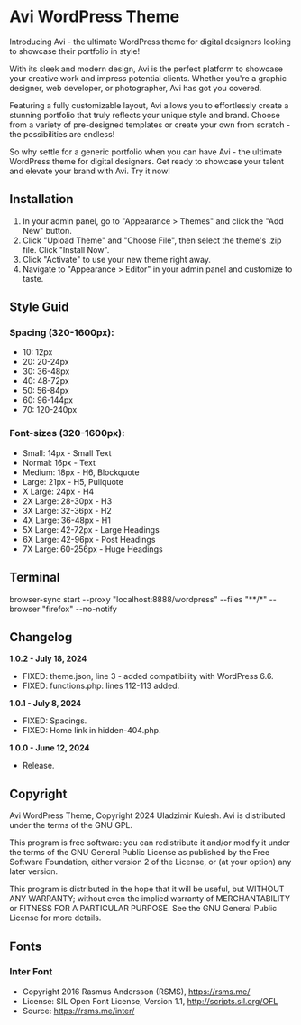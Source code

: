 # Avi WordPress Theme

Introducing Avi - the ultimate WordPress theme for digital designers looking to showcase their portfolio in style!

With its sleek and modern design, Avi is the perfect platform to showcase your creative work and impress potential clients. Whether you're a graphic designer, web developer, or photographer, Avi has got you covered.

Featuring a fully customizable layout, Avi allows you to effortlessly create a stunning portfolio that truly reflects your unique style and brand. Choose from a variety of pre-designed templates or create your own from scratch - the possibilities are endless!

So why settle for a generic portfolio when you can have Avi - the ultimate WordPress theme for digital designers. Get ready to showcase your talent and elevate your brand with Avi. Try it now!

## Installation

1. In your admin panel, go to "Appearance > Themes" and click the "Add New" button.
2. Click "Upload Theme" and "Choose File", then select the theme's .zip file. Click "Install Now".
3. Click "Activate" to use your new theme right away.
4. Navigate to "Appearance > Editor" in your admin panel and customize to taste.

## Style Guid

### Spacing (320-1600px):

* 10: 12px
* 20: 20-24px
* 30: 36-48px
* 40: 48-72px
* 50: 56-84px
* 60: 96-144px
* 70: 120-240px

### Font-sizes (320-1600px):

* Small:		14px		- Small Text
* Normal:		16px		- Text
* Medium:		18px		- H6, Blockquote
* Large:		21px		- H5, Pullquote
* X Large:		24px		- H4
* 2X Large:		28-30px		- H3
* 3X Large:		32-36px		- H2
* 4X Large:		36-48px		- H1
* 5X Large:		42-72px		- Large Headings
* 6X Large:		42-96px		- Post Headings
* 7X Large:		60-256px	- Huge Headings

## Terminal

browser-sync start --proxy "localhost:8888/wordpress" --files "**/*" --browser "firefox" --no-notify

## Changelog

**1.0.2 - July 18, 2024**
* FIXED: theme.json, line 3 - added compatibility with WordPress 6.6.
* FIXED: functions.php: lines 112-113 added.

**1.0.1 - July 8, 2024**
* FIXED: Spacings.
* FIXED: Home link in hidden-404.php.

**1.0.0 - June 12, 2024**
* Release.

## Copyright

Avi WordPress Theme, Copyright 2024 Uladzimir Kulesh.
Avi is distributed under the terms of the GNU GPL.

This program is free software: you can redistribute it and/or modify
it under the terms of the GNU General Public License as published by
the Free Software Foundation, either version 2 of the License, or
(at your option) any later version.

This program is distributed in the hope that it will be useful,
but WITHOUT ANY WARRANTY; without even the implied warranty of
MERCHANTABILITY or FITNESS FOR A PARTICULAR PURPOSE. See the
GNU General Public License for more details.

## Fonts

### Inter Font
* Copyright 2016 Rasmus Andersson (RSMS), https://rsms.me/
* License: SIL Open Font License, Version 1.1, http://scripts.sil.org/OFL
* Source: https://rsms.me/inter/
